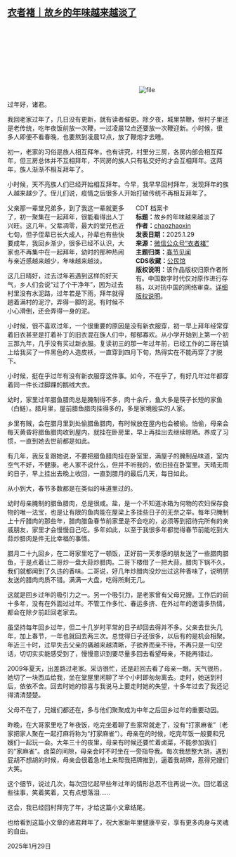 <!--1738150859000-->
[衣者褚｜故乡的年味越来越淡了](https://chinadigitaltimes.net/chinese/715447.html)
------

<p><img decoding="async" src="data:image/svg+xml,%3Csvg%20xmlns='http://www.w3.org/2000/svg'%20viewBox='0%200%200%200'%3E%3C/svg%3E" alt="file" data-lazy-src="https://chinadigitaltimes.net/chinese/files/2025/01/image-1738149548591.png"><noscript><img decoding="async" src="https://chinadigitaltimes.net/chinese/files/2025/01/image-1738149548591.png" alt="file"></noscript></p><p>过年好，诸君。</p><p>我回老家过年了，几日没有更新，就有读者催更。除夕夜，城里禁鞭，但村子里还是老传统，吃年夜饭前放一次鞭，一过凌晨12点还要放一次鞭迎新。小时候，很多人即便不看春晚，也要熬到凌晨12点，放了鞭炮才去睡。</p><p>初一，老家的习俗是族人相互拜年。也有讲究，村里分三房，各房内部会相互拜年，但三房总体并不互相拜年，不同房的族人只有私交好的才会互相拜年。这两年，族人渐渐不相互拜年了。</p><p>小时候，天不亮族人们已经开始相互拜年。今早，我早早回村拜年，发现拜年的族人越来越少了。侄儿们说，疫情之后很多人开始打破传统不再相互拜年了。</p><div style="width:42%;float:right;padding-left:20px;"><div class="su-spoiler su-spoiler-style-fancy su-spoiler-icon-chevron-circle" data-scroll-offset="0" data-anchor-in-url="no"><div class="su-spoiler-title" tabindex="0" role="button"><span class="su-spoiler-icon"></span>CDT 档案卡</div><div class="su-spoiler-content su-u-clearfix su-u-trim"><strong>标题：</strong>故乡的年味越来越淡了<br><strong>作者：</strong><a href="https://chinadigitaltimes.net/space/衣者褚" target="_blank">chaozhaoxin</a><br><strong>发表日期：</strong>2025.1.29<br><strong>来源：</strong><a href="https://web.archive.org/web/*/https://mp.weixin.qq.com/s/gmVzCPV-xCTbjamaZ82eqg" target="_blank">微信公众号“衣者褚”</a><br><strong>主题归类：</strong><a href="https://chinadigitaltimes.net/space/春节见闻" target="_blank">春节见闻</a><br><strong>CDS收藏：</strong><a href="https://chinadigitaltimes.net/space/%E5%85%AC%E6%B0%91%E9%A6%86" target="_blank" rel="noopener">公民馆</a><br><strong>版权说明：</strong>该作品版权归原作者所有。中国数字时代仅对原作进行存档，以对抗中国的网络审查。<a href="https://chinadigitaltimes.net/chinese/copyright">详细版权说明</a>。</div></div></div><p>父亲那一辈堂兄弟多，到了我这一辈就更多了，初一聚集在一起拜年，很能看得出人丁兴旺。这几年，父辈凋零，最大的堂兄也近七旬，但子侄辈已长大成人，孙辈也有些快要成年，我回乡渐少，很多已经不认识，大家也不再集中在一起拜年，幼时的那种热闹与亲近感越来越少，年味越来越淡。</p><p>这几日晴好，过去过年若遇到这样的好天气，乡人们会说“过了个干净年”，因为过去村里没有水泥路，过年若是下雨，拜年就得趟着满村的泥泞，弄得一脚的泥。有时候不小心滑倒，还会弄得一身的泥。</p><p>小时候，很不喜欢过年，一个很重要的原因是没有新衣服穿，初一早上拜年经常穿着旧衣甚至是打着补丁的旧衣混在族人们中，郁郁寡欢。从小学开始到上第一个初三那九年，几乎没有买过新衣服。复读初三的那一年过年前，已经工作的二哥在镇上给我买了一件黑色的人造皮袄，一直穿到四月下旬，热得实在不能再穿了才脱下。</p><p>小时候，挺在乎过年有没有新衣服穿这件事。如今，不在乎了，有好几年过年都穿着同一件长过脚踝的鹅绒大衣。</p><p>幼时，家里过年腊鱼腊肉总是腌制得不多，肉十余斤，鱼大多是筷子长短的家鱼（白鲢）。腊月里，屋前腊鱼腊肉挂得多的，多是家境殷实的人家。</p><p>乡里有贼，会在腊月里到处偷腊鱼腊肉，有时候放在屋内也会被偷。怕偷，母亲会每天黄昏将腊鱼腊肉收到屋内，就挂在卧房里，早上再挂出去继续晾晒。养成了习惯，一直到她去世前都是如此。</p><p>有几年，我反复跟她说，不要把腊鱼腊肉挂在卧室里，满屋子的腌制品味道，室内空气不好，不健康。老人家不说什么，但并不听我的，依旧挂在卧室里。天晴无雨的日子，早上挂出去晚上收回，一直到腊月的最后几天，每日如此。</p><p>从小到大，春节多数都是在类似的味道里过的。</p><p>幼时母亲腌制的腊鱼腊肉，总是很咸。盐，是一个不知道冰箱为何物的农妇保存食物的唯一法宝，也是让有限的鱼肉能在屋梁上多挂些日子的无奈之举。每年只腌制上十斤腊肉的那些年，腊肉腊鱼春节前家里是不会吃的，必须等到招待完所有的亲戚朋友，家里才会慢慢自己吃。多年如此，以至于我很多年都觉得春节前能吃到大蒜炒腊肉是件无比幸福的事情。</p><p>腊月二十九回乡，在二哥家里吃了一顿饭，正好前一天孝感的朋友送了一些腊肉腊鱼，于是点着让二哥炒一盘大蒜炒腊肉。二哥下楼借了一把大蒜，腊肉下锅不久，我们就都闻到了久违的香味。二哥说，好几年炒腊肉没炒出过这种香味了，说明朋友送的腊肉肉质不错。满满一大盘，吃得所剩无几。</p><p>这就是回乡过年的吸引力之一。另一个吸引力，是老家曾有父母兄嫂。工作后的前十多年，没有在外面过过年。不管工作多忙、春运多挤、在外过年的邀请多热情，都会在除夕前赶回老家去。</p><p>虽坚持每年回乡过年，但二十几岁时平常的日子却回去得并不多。父亲去世头几年，加上春节，一年也就回去两三次。总觉得日子还很多，以后有的是机会相聚。年近三十时，过早失去父亲的痛越来越清晰，子欲养而亲不待，不再只是一句空话，切切实实能感受到了，慢慢意识到要尽量多回去看望母亲，不能再错过。</p><p>2009年夏天，出差路过老家。采访很忙，还是赶回去看了母亲一眼。天气很热，她切了一块西瓜给我，坐在堂屋里闲聊了半个小时即匆匆离去。走时，她送到村后，依依不舍。回去时她的惊喜与我说马上要走时她的失望，十多年过去了我还记得清清楚楚。</p><p>父母不在了，兄嫂们都还在，多与他们聚聚成为中年之后回乡过年的重要动因。</p><p>昨晚，在大哥家里吃了年夜饭，吃完坐着聊了些家常就走了，没有“打家麻雀”（老家把家人聚在一起打麻将称为“打家麻雀”）。母亲在的时候，吃完年饭一般要和兄嫂们一起玩一会。大年三十的夜里，母亲有时候还要忙着卤菜，不能参加我们的“家麻雀”。卤菜的间隙，母亲会时不时坐在一旁指导我。每次我想整大胡，遇到屁胡不想胡的时候，母亲会很着急地上来帮我把牌推到，逼着我胡牌，惹得兄嫂们大笑。</p><p>这个细节，说过几次，每次回忆起早些年过年的情形总忍不住再说一次。回忆着这些往事，笑着笑着，又有点想落泪……</p><p>这会，我已经回村拜完了年，才给这篇小文章结尾。</p><p>也给看到这篇小文章的诸君拜年了，祝大家新年里健康平安，享有更多肉身与灵魂的自由。</p><p>2025年1月29日</p><div class="addtoany_share_save_container addtoany_content addtoany_content_bottom"><div class="a2a_kit a2a_kit_size_32 addtoany_list" data-a2a-url="https://chinadigitaltimes.net/chinese/715447.html" data-a2a-title="衣者褚｜故乡的年味越来越淡了"><a class="a2a_button_facebook" href="https://www.addtoany.com/add_to/facebook?linkurl=https%3A%2F%2Fchinadigitaltimes.net%2Fchinese%2F715447.html&amp;linkname=%E8%A1%A3%E8%80%85%E8%A4%9A%EF%BD%9C%E6%95%85%E4%B9%A1%E7%9A%84%E5%B9%B4%E5%91%B3%E8%B6%8A%E6%9D%A5%E8%B6%8A%E6%B7%A1%E4%BA%86" title="Facebook" rel="nofollow noopener" target="_blank"></a><a class="a2a_button_twitter" href="https://www.addtoany.com/add_to/twitter?linkurl=https%3A%2F%2Fchinadigitaltimes.net%2Fchinese%2F715447.html&amp;linkname=%E8%A1%A3%E8%80%85%E8%A4%9A%EF%BD%9C%E6%95%85%E4%B9%A1%E7%9A%84%E5%B9%B4%E5%91%B3%E8%B6%8A%E6%9D%A5%E8%B6%8A%E6%B7%A1%E4%BA%86" title="Twitter" rel="nofollow noopener" target="_blank"></a><a class="a2a_button_telegram" href="https://www.addtoany.com/add_to/telegram?linkurl=https%3A%2F%2Fchinadigitaltimes.net%2Fchinese%2F715447.html&amp;linkname=%E8%A1%A3%E8%80%85%E8%A4%9A%EF%BD%9C%E6%95%85%E4%B9%A1%E7%9A%84%E5%B9%B4%E5%91%B3%E8%B6%8A%E6%9D%A5%E8%B6%8A%E6%B7%A1%E4%BA%86" title="Telegram" rel="nofollow noopener" target="_blank"></a><a class="a2a_button_reddit" href="https://www.addtoany.com/add_to/reddit?linkurl=https%3A%2F%2Fchinadigitaltimes.net%2Fchinese%2F715447.html&amp;linkname=%E8%A1%A3%E8%80%85%E8%A4%9A%EF%BD%9C%E6%95%85%E4%B9%A1%E7%9A%84%E5%B9%B4%E5%91%B3%E8%B6%8A%E6%9D%A5%E8%B6%8A%E6%B7%A1%E4%BA%86" title="Reddit" rel="nofollow noopener" target="_blank"></a><a class="a2a_button_whatsapp" href="https://www.addtoany.com/add_to/whatsapp?linkurl=https%3A%2F%2Fchinadigitaltimes.net%2Fchinese%2F715447.html&amp;linkname=%E8%A1%A3%E8%80%85%E8%A4%9A%EF%BD%9C%E6%95%85%E4%B9%A1%E7%9A%84%E5%B9%B4%E5%91%B3%E8%B6%8A%E6%9D%A5%E8%B6%8A%E6%B7%A1%E4%BA%86" title="WhatsApp" rel="nofollow noopener" target="_blank"></a><a class="a2a_button_email" href="https://www.addtoany.com/add_to/email?linkurl=https%3A%2F%2Fchinadigitaltimes.net%2Fchinese%2F715447.html&amp;linkname=%E8%A1%A3%E8%80%85%E8%A4%9A%EF%BD%9C%E6%95%85%E4%B9%A1%E7%9A%84%E5%B9%B4%E5%91%B3%E8%B6%8A%E6%9D%A5%E8%B6%8A%E6%B7%A1%E4%BA%86" title="Email" rel="nofollow noopener" target="_blank"></a><a class="a2a_button_copy_link" href="https://www.addtoany.com/add_to/copy_link?linkurl=https%3A%2F%2Fchinadigitaltimes.net%2Fchinese%2F715447.html&amp;linkname=%E8%A1%A3%E8%80%85%E8%A4%9A%EF%BD%9C%E6%95%85%E4%B9%A1%E7%9A%84%E5%B9%B4%E5%91%B3%E8%B6%8A%E6%9D%A5%E8%B6%8A%E6%B7%A1%E4%BA%86" title="Copy Link" rel="nofollow noopener" target="_blank"></a><a class="a2a_dd addtoany_share_save addtoany_share" href="https://www.addtoany.com/share"></a></div></div>
